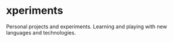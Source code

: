 # xperiments
Personal projects and experiments. Learning and playing with new languages and technologies. 
